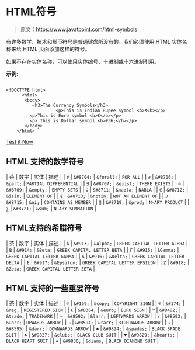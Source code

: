 # HTML符号

> 原文：<https://www.javatpoint.com/html-symbols>

有许多数学、技术和货币符号是普通键盘所没有的。我们必须使用 HTML 实体名称来给 HTML 页面添加这样的符号。

如果不存在实体名称，可以使用实体编号、十进制或十六进制引用。

**示例:**

```

<!DOCTYPE html>  	
	  <html>  	
	   <body>  
	      <h3>The Currency Symbols</h3>
                   <p>This is Indian Rupee symbol <b>₹<b></p> 
	     <p>This is Euro symbol <b>€</b></p>  	
	     <p> This is Dollar symbol <b>#36;</b></p>  
	   </body>  	
	</html>  

```

[Test it Now](https://www.javatpoint.com/oprweb/test.jsp?filename=htmlsymbols)

## HTML 支持的数学符号

| 茶 | 数字 | 实体 | 描述 |
| `∀` | `&#8704;` | `&forall;` | `FOR ALL` |
| `∂` | `&#8706;` | `&part;` | `PARTIAL DIFFERENTIAL` |
| `∃` | `&#8707;` | `&exist;` | `THERE EXISTS` |
| `∅` | `&#8709;` | `&empty;` | `EMPTY SETS` |
| `∇` | `&#8711;` | `&nabla;` | `NABLA` |
| `∈` | `&#8712;` | `&isin;` | `ELEMENT OF` |
| `∉` | `&#8713;` | `&notin;` | `NOT AN ELEMENT OF` |
| `∋` | `&#8715;` | `&ni;` | `CONTAINS AS MEMBER` |
| `∏` | `&#8719;` | `&prod;` | `N-ARY PRODUCT` |
| `∑` | `&#8721;` | `&sum;` | `N-ARY SUMMATION` |

## HTML支持的希腊符号

| 茶 | 数字 | 实体 | 描述 |
| `Α` | `&#913;` | `&Alpha;` | `GREEK CAPITAL LETTER ALPHA` |
| `Β` | `&#914;` | `&Beta;` | `GREEK CAPITAL LETTER BETA` |
| `Γ` | `&#915;` | `&Gamma;` | `GREEK CAPITAL LETTER GAMMA` |
| `Δ` | `&#916;` | `&Delta;` | `GREEK CAPITAL LETTER DELTA` |
| `Ε` | `&#917;` | `&Epsilon;` | `GREEK CAPITAL LETTER EPSILON` |
| `Ζ` | `&#918;` | `&Zeta;` | `GREEK CAPITAL LETTER ZETA` |

## HTML 支持的一些重要符号

| 茶 | 数字 | 实体 | 描述 |
| `©` | `&#169;` | `&copy;` | `COPYRIGHT SIGN` |
| `®` | `&#174;` | `&reg;` | `REGISTERED SIGN` |
| `€` | `&#8364;` | `&euro;` | `EURO SIGN` |
| `™` | `&#8482;` | `&trade;` | `TRADEMARK` |
| `←` | `&#8592;` | `&larr;` | `LEFTWARDS ARROW` |
| `↑` | `&#8593;` | `&uarr;` | `UPWARDS ARROW` |
| `→` | `&#8594;` | `&rarr;` | `RIGHTWARDS ARROW` |
| `↓` | `&#8595;` | `&darr;` | `DOWNWARDS ARROW` |
| `♠` | `&#9824;` | `&spades;` | `BLACK SPADE SUIT` |
| `♣` | `&#9827;` | `&clubs;` | `BLACK CLUB SUIT` |
| `♥` | `&#9829;` | `&hearts;` | `BLACK HEART SUIT` |
| `♦` | `&#9830;` | `&diams;` | `BLACK DIAMOND SUIT` |